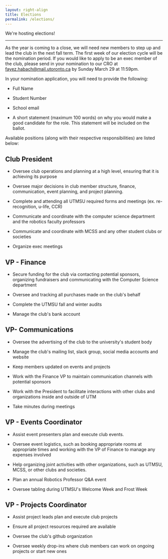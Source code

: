 ```yaml
---
layout: right-align
title: Elections
permalink: /elections/
---
```



We're hosting elections!

------------------------------------------------------------

As the year is coming to a close, we will need new members to step up and lead the club in the next fall term. The first week of our election cycle will be the nomination period. If you would like to apply to be an exec member of the club, please send in your nomination to our CRO at fayez.habach@mail.utoronto.ca by Sunday March 29 at 11:59pm.

In your nomination application, you will need to provide the following:

- Full Name

- Student Number

- School email

- A short statement (maximum 100 words) on why you would make a good candidate for the role. This statement will be included on the ballot.

Available positions (along with their respective responsibilities) are listed below:


## Club President

* Oversee club operations and planning at a high level, ensuring that it is achieving its purpose

* Oversee major decisions in club member structure, finance, communication, event planning, and project planning.

* Complete and attending all UTMSU required forms and meetings (ex. re-recognition, u-life, CCR)

* Communicate and coordinate with the computer science department and the robotics faculty professors

* Communicate and coordinate with MCSS and any other student clubs or societies

* Organize exec meetings


## VP - Finance

* Secure funding for the club via contacting potential sponsors, organizing fundraisers and communicating with the Computer Science department

* Oversee and tracking all purchases made on the club's behalf

* Complete the UTMSU fall and winter audits

* Manage the club's bank account



## VP- Communications

* Oversee the advertising of the club to the university's student body

* Manage the club's mailing list, slack group, social media accounts and website

* Keep members updated on events and projects

* Work with the Finance VP to maintain communication channels with potential sponsors

* Work with the President to facilitate interactions with other clubs and organizations inside and outside of UTM

* Take minutes during meetings



## VP - Events Coordinator

* Assist event presenters plan and execute club events.

* Oversee event logistics, such as booking appropriate rooms at appropriate times and working with the VP of Finance to manage any expenses involved

* Help organizing joint activities with other organizations, such as UTMSU, MCSS, or other clubs and societies.

* Plan an annual Robotics Professor Q&A event

* Oversee tabling during UTMSU's Welcome Week and Frost Week



## VP - Projects Coordinator

* Assist project leads plan and execute club projects

* Ensure all project resources required are available

* Oversee the club's github organization

* Oversee weekly drop-ins where club members can work on ongoing projects or start new ones
